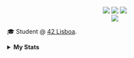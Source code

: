 <p align="center">
<a href="https://discordapp.com/users/398214603915395082">
    <img src="https://img.shields.io/badge/Discord-7289da?style=flat&logo=discord&logoColor=white"></a>
<a href="mailto:martimbettencourtlf@gmail.com">
    <img src="https://img.shields.io/badge/Email-D44638?style=flat&logo=gmail&logoColor=white"></a>
<a href="https://open.spotify.com/user/maertimfaria">
    <img src="https://img.shields.io/badge/Spotify-1DB954?style=flat&logo=spotify&logoColor=white"></a>
<br>
<a href="https://github-stats-alpha.vercel.app/api?username=mortinso&cc=25292e&tc=febcea&ic=fff&bc=000">
    <img src="https://github-stats-alpha.vercel.app/api?username=mortinso&cc=25292e&tc=febcea&ic=fff&bc=000">
</a>
</p>

🎓 Student @ [42 Lisboa](https://www.42lisboa.com/en/curriculum/).

<details>
<summary><b>My Stats</b></summary>
<p align="center">
<br>
<a href="http://github-profile-summary-cards.vercel.app/api/cards/profile-details?username=mortinso&theme=tokyonight">
    <img src="http://github-profile-summary-cards.vercel.app/api/cards/profile-details?username=mortinso&theme=tokyonight">
</a>
<a href="http://github-profile-summary-cards.vercel.app/api/cards/repos-per-language?username=mortinso&theme=tokyonight">
    <img src="http://github-profile-summary-cards.vercel.app/api/cards/repos-per-language?username=mortinso&theme=tokyonight">
</a>
</p>
</details>
